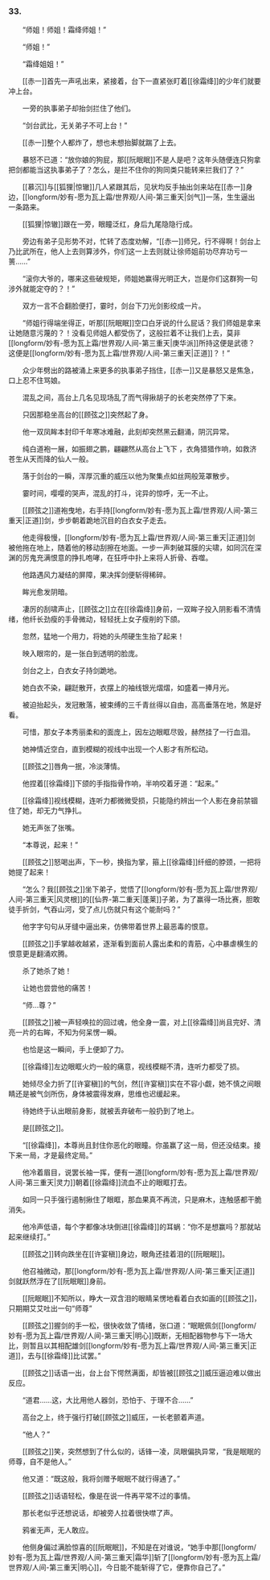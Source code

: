 ### 33.

　　“师姐！师姐！霜绛师姐！”

　　“师姐！”

　　“霜绛姐姐！”

　　[[赤一]]首先一声吼出来，紧接着，台下一直紧张盯着[[徐霜绛]]的少年们就要冲上台。

　　一旁的执事弟子却抬剑拦住了他们。

　　“剑台武比，无关弟子不可上台！”

　　[[赤一]]整个人都炸了，想也未想抬脚就踹了上去。

　　暴怒不已道：“放你娘的狗屁，那[[阮眠眠]]不是人是吧？这年头随便连只狗拿把剑都能当这执事弟子了？怎么，是拦不住你的狗同类只能转来拦我们了？”

　　[[慕沉]]与[[狐狸|惊辙]]几人紧跟其后，见状均反手抽出剑来站在[[赤一]]身边，[[longform/妙有-愿为瓦上霜/世界观/人间-第三重天|剑气]]一荡，生生逼出一条路来。

　　[[狐狸|惊辙]]跟在一旁，眼瞳泛红，身后九尾隐隐行成。

　　旁边有弟子见形势不对，忙转了态度劝解，“[[赤一]]师兄，行不得啊！剑台上乃比武所在，他人上去则算涉外，你们这一上去则就让徐师姐前功尽弃功亏一篑……”

　　“滚你大爷的，哪来这些破规矩，师姐她赢得光明正大，岂是你们这群狗一句涉外就能定夺的？！”

　　双方一言不合翻脸便打，霎时，剑台下刀光剑影绞成一片。

　　“师姐行得端坐得正，听那[[阮眠眠]]空口白牙说的什么屁话？我们师姐是拿来让她随意污蔑的？！没看见师姐人都受伤了，这般拦着不让我们上去，莫非[[longform/妙有-愿为瓦上霜/世界观/人间-第三重天|庚华派]]所持这便是武德？这便是[[longform/妙有-愿为瓦上霜/世界观/人间-第三重天|正道]]？！”

　　众少年劈出的路被涌上来更多的执事弟子挡住，[[赤一]]又是暴怒又是焦急，口上忍不住骂娘。

　　混乱之间，高台上几名见现场乱了而气得揪胡子的长老突然停了下来。

　　只因那稳坐高台的[[顾弦之]]突然起了身。

　　他一双凤眸本封印千年寒冰难融，此刻却突然黑云翻涌，阴沉异常。

　　纯白道袍一展，如振翅之鹏，翩翩然从高台上飞下 ，衣角猎猎作响，如救济苍生从天而降的仙人一般。

　　落于剑台的一瞬，浑厚沉重的威压以他为聚集点如丝网般笼罩散步。

　　霎时间，嘤嘤的哭声，混乱的打斗，诧异的惊呼，无一不止。

　　[[顾弦之]]道袍曳地，右手持[[longform/妙有-愿为瓦上霜/世界观/人间-第三重天|正道]]剑，步步朝着跪地沉目的白衣女子走去。

　　他走得极慢，[[longform/妙有-愿为瓦上霜/世界观/人间-第三重天|正道]]剑被他拖在地上，随着他的移动刮擦在地面。一步一声刺破耳膜的尖啸，如同沉在深渊的厉鬼充满恨意的挣扎咆哮，在狂呼中扑上来将人折骨、吞噬。

　　他路遇风力凝结的屏障，果决挥剑便斩得稀碎。

　　眸光愈发阴暗。

　　凄厉的刮啸声止，[[顾弦之]]立在[[徐霜绛]]身前，一双眸子投入阴影看不清情绪，他纤长劲瘦的手骨微动，轻轻抚上女子瘦削的下颌。

　　忽然，猛地一个用力，将她的头颅硬生生抬了起来！

　　映入眼帘的，是一张白到透明的脸庞。

　　剑台之上，白衣女子持剑跪地。

　　她白衣不染，翩跹散开，衣摆上的袖线银光熠熠，如盛着一捧月光。

　　被迫抬起头，发冠散落，被束缚的三千青丝得以自由，高高垂落在地，煞是好看。

　　可惜，那女子本秀丽柔和的面庞上，因左边眼眶尽毁，赫然挂了一行血泪。

　　她神情近空白，直到模糊的视线中出现一个人影才有所松动。

　　[[顾弦之]]唇角一抿，冷淡薄情。

　　他捏着[[徐霜绛]]下颌的手指指骨作响，半响咬着牙道：“起来。”

　　[[徐霜绛]]视线模糊，连听力都微微受损，只能隐约辨出一个人影在身前禁锢住了她，却无力气挣扎。

　　她无声张了张嘴。

　　“本尊说，起来！”

　　[[顾弦之]]怒喝出声，下一秒，换指为掌，箍上[[徐霜绛]]纤细的脖颈，一把将她提了起来！

　　“怎么？我[[顾弦之]]坐下弟子，觉悟了[[longform/妙有-愿为瓦上霜/世界观/人间-第三重天|风灵根]]的[[仙界-第二重天|蓬莱]]子弟，为了赢得一场比赛，胆敢徒手折剑，气吞山河，受了点儿伤就只有这个能耐吗？”

　　他字字句句从牙缝中逼出来，仿佛带着世界上最恶毒的恨意。

　　[[顾弦之]]手掌越收越紧，逐渐看到面前人露出柔和的青筋，心中暴虐横生的恨意更是翻涌欢腾。

　　杀了她杀了她！

　　让她也尝尝他的痛苦！

　　“师…尊？”

　　[[顾弦之]]被一声轻唤拉的回过魂，他全身一震，对上[[徐霜绛]]尚且完好、清亮一片的右眸，不知为何呆愣一瞬。

　　也恰是这一瞬间，手上便卸了力。

　　[[徐霜绛]]左边眼眶火灼一般的痛意，视线模糊不清，连听力都受了损。

　　她倾尽全力折了[[许宴稹]]的气剑，然[[许宴稹]]实在不容小觑，她不慎之间眼睛还是被气剑所伤，身体被震得发麻，思维也迟缓起来。

　　待她终于认出眼前身影，就被丢弃破布一般扔到了地上。

　　是[[顾弦之]]。

　　“[[徐霜绛]]，本尊尚且封住你恶化的眼瞳。你虽赢了这一局，但还没结束。接下来一局，才是最终定局。”

　　他冷着眉目，说罢长袖一挥，便有一道[[longform/妙有-愿为瓦上霜/世界观/人间-第三重天|灵力]]朝着[[徐霜绛]]流血不止的眼眶打去。

　　如同一只手强行遏制揪住了眼眶，那血果真不再流，只是麻木，连触感都干脆消失。

　　他冷声低语，每个字都像冰块倒进[[徐霜绛]]的耳蜗：“你不是想赢吗？那就站起来继续打。”

　　[[顾弦之]]转向跌坐在[[许宴稹]]身边，眼角还挂着泪的[[阮眠眠]]。

　　他召袖微动，那[[longform/妙有-愿为瓦上霜/世界观/人间-第三重天|正道]]剑就跃然浮在了[[阮眠眠]]身前。

　　[[阮眠眠]]不知所以，睁大一双含泪的眼睛呆愣地看着白衣如画的[[顾弦之]]，只期期艾艾吐出一句“师尊”

　　[[顾弦之]]握剑的手一松，很快收敛了情绪，张口道：“眠眠佩剑[[longform/妙有-愿为瓦上霜/世界观/人间-第三重天|明心]]既断，无相配器物参与下一场大比，则暂且以其相配雄剑[[longform/妙有-愿为瓦上霜/世界观/人间-第三重天|正道]]，去与[[徐霜绛]]比试罢。”

　　[[顾弦之]]话语一出，台上台下愕然满面，却皆被[[顾弦之]]威压逼迫难以做出反应。

　　“道君……这，大比用他人器剑，恐怕于、于理不合……”

　　高台之上，终于强行打破[[顾弦之]]威压，一长老颤着声道。

　　“他人？”

　　[[顾弦之]]笑，突然想到了什么似的，话锋一凌，凤眼偏执异常，“我是眠眠的师尊，自不是他人。”

　　他又道：“既这般，我将剑赠予眠眠不就行得通了。”

　　[[顾弦之]]话语轻松，像是在说一件再平常不过的事情。

　　那长老似乎还想说话，却被旁人拉着很快噤了声。

　　鸦雀无声，无人敢应。

　　他侧身偏过满脸惊喜的[[阮眠眠]]，不知是在对谁说，“她手中那[[longform/妙有-愿为瓦上霜/世界观/人间-第三重天|霜华]]斩了[[longform/妙有-愿为瓦上霜/世界观/人间-第三重天|明心]]，今日能不能斩得了它，便靠你自己了。”